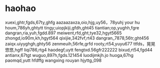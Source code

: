 # haohao
xuexi,ghtr,fgds,67ty,ghfg
aazaazaxza,oio,hjg,uy56，78yuhj
your hu houm,786yh,ghtytt
tingy;uiopjkiji,gfdh,ght45
tiantian;op,yughh,fgre
dangran,ria,yuh,fgdd.897
meiwent,rfd,ght,tye32,hgyt5665
zhongd,io90m,kh,hgyt564
qixijie,342fvf,rt43
dangran_7878,56tr,ght456
zaiqx.uiyyghgh,ghty56
zenmeuih,56rfe,grfd
rooty,rt54,yuyu677
ttfds，晃晃悠悠,hgff
liqi786,rtg4
haodegf,uytt
fengtxd.56gfr222222
bixud,rt54,fgd44
antianx,67tgt
wuguo,897h,fgds.121454
luodijmkjh.jo
huoga,67hg
paomqd,yutt
hfdffg
wangxing
rouyan
hjyttg_098
